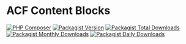 # ACF Content Blocks

[![PHP Composer](https://github.com/Slicejack/acf-content-blocks/workflows/PHP%20Composer/badge.svg)](https://github.com/Slicejack/acf-content-blocks/actions?query=workflow%3A%22PHP+Composer%22) [![Packagist Version](https://badgen.net/packagist/v/agilo/acf-content-blocks)](https://packagist.org/packages/agilo/acf-content-blocks) [![Packagist Total Downloads](https://badgen.net/packagist/dt/agilo/acf-content-blocks)](https://packagist.org/packages/agilo/acf-content-blocks) [![Packagist Monthly Downloads](https://badgen.net/packagist/dm/agilo/acf-content-blocks)](https://packagist.org/packages/agilo/acf-content-blocks) [![Packagist Daily Downloads](https://badgen.net/packagist/dd/agilo/acf-content-blocks)](https://packagist.org/packages/agilo/acf-content-blocks)
